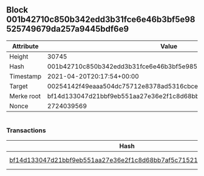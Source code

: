 ## Block 001b42710c850b342edd3b31fce6e46b3bf5e98525749679da257a9445bdf6e9

Attribute | Value
--- | ---
Height | 30745
Hash | 001b42710c850b342edd3b31fce6e46b3bf5e98525749679da257a9445bdf6e9
Timestamp | 2021-04-20T20:17:54+00:00
Target | 00254142f49eaaa504dc75712e8378ad5316cbcead634704b3734b6271167cc4
Merke root | bf14d133047d21bbf9eb551aa27e36e2f1c8d68bb7af5c715215cea0a2fe12d2
Nonce | 2724039569

```

```

### Transactions

Hash | Amount
--- | ---
[bf14d133047d21bbf9eb551aa27e36e2f1c8d68bb7af5c715215cea0a2fe12d2](bf14d133047d21bbf9eb551aa27e36e2f1c8d68bb7af5c715215cea0a2fe12d2.md) | 10.00000000 SKEPTI 
